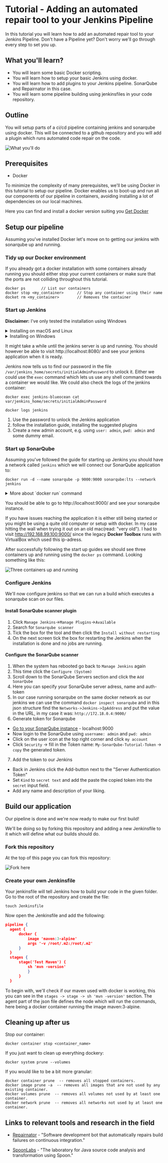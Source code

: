 # Tutorial - Adding an automated repair tool to your Jenkins Pipeline

In this tutorial you will learn how to add an automated repair tool to your Jenkins Pipeline. Don't have a Pipeline yet? Don't worry we'll go through every step to set you up.

## What you'll learn?

- You will learn some basic Docker scripting.
- You will learn how to setup your basic Jenkins using docker.
- You will learn how to add plugins to your Jenkins pipeline. SonarQube and Repairnator in this case.
- You will learn some pipeline building using jenkinsfiles in your code repository.

## Outline

You will setup parts of a ci/cd pipeline containing jenkins and sonarqube
using docker. This will be connected to a github repository and you will add a plugin which runs automated code repair on the code.

![What you'll do](https://github.com/Paul-Philip/devops-tutorial/blob/master/pics/Tutorial-setup.jpg)

## Prerequisites

- Docker

To minimize the complexity of many prerequisites, we'll be using Docker in this tutorial to setup our pipeline. Docker enables us to boot-up and run all our components of our pipeline in containers, avoiding installing a lot of dependencies on our local machines.

Here you can find and install a docker version suiting you [Get Docker](https://docs.docker.com/get-docker/)

## Setup our pipeline

Assuming you've installed Docker let's move on to getting our jenkins with sonarqube up and running.

### Tidy up our Docker environment

If you already got a docker installation with some containers already running you should either stop your current containers or make sure that the ports are not colliding throughout this tutorial.

```shell
docker ps       // List our containers
docker stop <my_container>      // Stop any container using their name
docket rm <my_container>        // Removes the container
```

### Start up Jenkins

**Disclaimer:** I've only tested the installation using Windows

<details>
<summary>Installing on macOS and Linux</summary>

1. Create a bridge network in Docker which all our applications will connect to:

```shell
docker network create jenkins
```

<details>
<summary>More on networks</summary>

Containers on docker are exposed on a specific port from the main gateway docker creates. Networks in docker enables containers to communicate with each other with out leaving the docker network. If you boot-up many containers where you want to enable communication between only some of them, you can segregate them by having multiple networks in your docker environment and connecting the containers to different networks. 
</details>

2. Create volumes to persist the jenkins data if you start/stop the containers and so that Jenkins can get a hold of Docker client TLS certificates can be shared which will be used by jenkins 

```shell
docker volume create jenkins-docker-certs
docker volume create jenkins-data
```

<details>
<summary>More on volumes</summary>

Volumes are used by docker as a memory slot. They are persisted over start/stop/restart of containers and may also be shared between multiple containers.

</details>

3. To be able to run Docker commands inside of our Jenkins nodes we need to download and run the Docker in Docker image (DinD).

```shell
docker container run --name jenkins-docker --rm --detach \
  --privileged --network jenkins --network-alias docker \
  --env DOCKER_TLS_CERTDIR=/certs \
  --volume jenkins-docker-certs:/certs/client \
  --volume jenkins-data:/var/jenkins_home \
  --volume "$HOME":/home docker:dind
```

4. Finally we'll download and run the jenkins application

```shell
docker container run --name jenkins --rm --detach \
  --network jenkins --env DOCKER_HOST=tcp://docker:2376 \
  --env DOCKER_CERT_PATH=/certs/client --env DOCKER_TLS_VERIFY=1 \
  --volume jenkins-data:/var/jenkins_home \ 
  --volume jenkins-docker-certs:/certs/client:ro \
  --volume "$HOME":/home \ 
  --publish 8080:8080 jenkinsci/blueocean
```

**Note:** as you can see there are some environment variables defined in the run command, these enable the jenkins to actually run the docker in docker commands.

</details>

<details>
<summary>Installing on Windows</summary>

1. Create a bridge network in Docker which all our applications will connect to:

```shell
docker network create jenkins
```

<details>
<summary>More on networks</summary>

Containers on docker are exposed on a specific port from the main gateway docker creates. Networks in docker enables containers to communicate with each other with out leaving the docker network. If you boot-up many containers where you want to enable communication between only some of them, you can segregate them by having multiple networks in your docker environment and connecting the containers to different networks. 
</details>

2. Create volumes to persist the jenkins data if you start/stop the containers and so that Jenkins can get a hold of Docker client TLS certificates can be shared which will be used by jenkins 

```shell
docker volume create jenkins-docker-certs
docker volume create jenkins-data
```

<details>
<summary>More on volumes</summary>

Volumes are used by docker as a memory slot. They are persisted over start/stop/restart of containers and may also be shared between multiple containers.

</details>

3. To be able to run Docker commands inside of our Jenkins nodes we need to download and run the Docker in Docker image (DinD).

```shell
docker container run --name jenkins-docker --rm --detach ^
  --privileged --network jenkins --network-alias docker ^
  --env DOCKER_TLS_CERTDIR=/certs ^
  --volume jenkins-docker-certs:/certs/client ^
  --volume jenkins-data:/var/jenkins_home ^
  --volume "%HOMEDRIVE%%HOMEPATH%":/home ^
  docker:dind
```

4. Finally we'll download and run the jenkins application

```shell
docker container run --name jenkins-tutorial --rm --detach ^
  --network jenkins --env DOCKER_HOST=tcp://docker:2376 ^
  --env DOCKER_CERT_PATH=/certs/client --env DOCKER_TLS_VERIFY=1 ^
  --volume jenkins-data:/var/jenkins_home ^
  --volume jenkins-docker-certs:/certs/client:ro ^
  --volume "%HOMEDRIVE%%HOMEPATH%":/home ^
  --publish 8080:8080 --publish 50000:50000 jenkinsci/blueocean
```

**Note:** as you can see there are some environment variables defined in the run command, these enable the jenkins to actually run the docker in docker commands.

</details>


It might take a while until the jenkins server is up and running. You should however be able to visit http://localhost:8080/ and see your jenkins application when it is ready.

Jenkins now tells us to find our password in the file `/var/jenkins_home/secrets/initialAdminPassword` to unlock it. Either we could use the `exec` command which lets us use any shell command towards a container we would like. We could also check the logs of the jenkins container:

```
docker exec jenkins-blueocean cat var/jenkins_home/secrets/initialAdminPassword
```

```
docker logs jenkins
```

1. Use the password to unlock the Jenkins application
2. follow the installation guide, installing the suggested plugins
3. Create a new admin account, e.g. using `user: admin`, `pwd: admin` and some dummy email.

### Start up SonarQube

Assuming you've followed the guide for starting up Jenkins you should have a network called `jenkins` which we will connect our SonarQube application to:

```shell
docker run -d --name sonarqube -p 9000:9000 sonarqube:lts --network jenkins
```

<details>
<summary>More about `docker run` command</summary>
The `docker run` command starts up an application in a container. The -d flag stands for detach which makes the container run in the background. At the end we define which Image we want to use, in this case "sonarqube:lts". If there is no image present locally matching this name, docker will try and pull it from dockerhub.

</details>

You should be able to go to http://localhost:9000/ and see your sonarqube instance.

If you have issues reaching the application it is either still being started or you might be using a quite old computer or setup with docker.
In my case hitting the wall when trying it out on an old mac(read: "very old"). I had to visit http://192.168.99.100:9000/ since the legacy **Docker Toolbox** runs with VirtualBox which used this ip-adress.


After successfully following the start up guides we should see three containers up and running using the `docker ps` command. Looking something like this:

![Three containers up and running](https://github.com/Paul-Philip/devops-tutorial/blob/master/pics/Containers_Running.JPG)

### Configure Jenkins

We'll now configure jenkins so that we can run a build which executes a sonarqube scan on our files.

#### Install SonarQube scanner plugin

1. Click `Manage Jenkins`->`Manage Plugins`->`Available`
2. Search for `Sonarqube scanner`
3. Tick the box for the tool and then click the `Install without restarting`
4. On the next screen tick the box for restarting the Jenkins when the installation is done and no jobs are running.

#### Configure the SonarQube scanner 

1. When the system has rebooted go back to `Manage Jenkins` again
2. This time click the `Configure (System)`
3. Scroll down to the SonarQube Servers section and click the `Add SonarQube`
4. Here you can specify your SonarQube server adress, name and auth-token
5. In our case running sonarqube on the same docker network as our jenkins we can use the command `docker inspect sonarqube` and in this json structure find the `Networks->Jenkins->IpAddress` and put the value in the URL, in my case it was: `http://172.18.0.4:9000/`
6. Generate token for Sonarqube
  * [Go to your SonarQube instance](http://localhost:9000/) - localhost:9000
  * Now login to the SonarQube using `username: admin` and `pwd: admin`
  * Click on the user icon at the top right corner and click `my account`
  * Click `Security` -> fill in the Token name: `My-SonarQube-Tutorial-Token` -> `copy` the generated token.
7. Add the token to our Jenkins
  * Back in Jenkins click the Add-button next to the "Server Authentication Token"
  * Set `Kind` to `secret text` and add the paste the copied token into the `secret` input field. 
  * Add any name and description of your liking.


## Build our application

Our pipeline is done and we're now ready to make our first build!

We'll be doing so by forking this repository and adding a new Jenkinsfile to it which will define what our builds should do.

### Fork this repository

At the top of this page you can fork this repository:

![Fork here](https://github.com/Paul-Philip/devops-tutorial/blob/master/pics/fork_here.jpg)

### Create your own Jenkinsfile

Your jenkinsfile will tell Jenkins how to build your code in the given folder.
Go to the root of the repository and create the file:

```shell
touch Jenkinsfile
```

Now open the Jenkinsfile and add the following:

```json
pipeline {
  agent {
      docker {
          image 'maven:3-alpine'
          args '-v /root/.m2:/root/.m2'
      }
  }
  stages {
      stage('Test Maven') {
          sh 'mvn -version'
          }
      }
  }
```

To begin with, we'll check if our maven used with docker is working, this you can see in the `stages -> stage -> sh 'mvn -version'` section.
The agent part of the json file defines the node which will run the commands, here being a docker container running the image maven:3-alpine.

## Cleaning up after us

Stop our container:
```
docker container stop <container_name>
```

If you just want to clean up everything dockery:
```
docker system prune --volumes
```

If you would like to be a bit more granular:
```
docker container prune  -- removes all stopped containers.
docker image prune -a  -- removes all images that are not used by any existing container.
docker volumes prune  -- removes all volumes not used by at least one container.
docker network prune  -- removes all networks not used by at least one container.
```


## Links to relevant tools and research in the field

* [Repairnator](http://www.github.com/eclipse/repairnator) - "Software development bot that automatically repairs build failures on continuous integration."

* [SpoonLabs](http://www.github.com/spoonlabs/) - "The laboratory for Java source code analysis and transformation using Spoon."